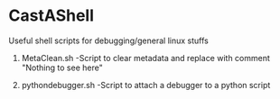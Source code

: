 # CastAShell
Useful shell scripts for debugging/general linux stuffs

1) MetaClean.sh
  -Script to clear metadata and replace with comment "Nothing to see here"

2) pythondebugger.sh
  -Script to attach a debugger to a python script 
